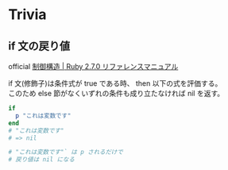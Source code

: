 # Trivia

## if 文の戻り値

official [制御構造 | Ruby 2.7.0 リファレンスマニュアル](https://docs.ruby-lang.org/ja/latest/doc/spec=2fcontrol.html)

if 文(修飾子)は条件式が true である時、 then 以下の式を評価する。  
このため else 節がなくいずれの条件も成り立たなければ nil を返す。  

```ruby
if
  p "これは変数です"
end
# "これは変数です"
# => nil

# "これは変数です"` は p されるだけで
# 戻り値は nil になる
```
